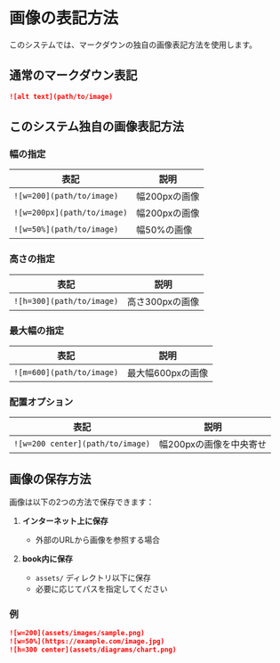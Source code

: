 # 画像の表記方法

このシステムでは、マークダウンの独自の画像表記方法を使用します。

## 通常のマークダウン表記

```markdown
![alt text](path/to/image)
```

## このシステム独自の画像表記方法

### 幅の指定

| 表記 | 説明 |
|------|------|
| `![w=200](path/to/image)` | 幅200pxの画像 |
| `![w=200px](path/to/image)` | 幅200pxの画像 |
| `![w=50%](path/to/image)` | 幅50%の画像 |

### 高さの指定

| 表記 | 説明 |
|------|------|
| `![h=300](path/to/image)` | 高さ300pxの画像 |

### 最大幅の指定

| 表記 | 説明 |
|------|------|
| `![m=600](path/to/image)` | 最大幅600pxの画像 |

### 配置オプション

| 表記 | 説明 |
|------|------|
| `![w=200 center](path/to/image)` | 幅200pxの画像を中央寄せ |

## 画像の保存方法

画像は以下の2つの方法で保存できます：

1. **インターネット上に保存**
   - 外部のURLから画像を参照する場合

2. **book内に保存**
   - `assets/` ディレクトリ以下に保存
   - 必要に応じてパスを指定してください

### 例

```markdown
![w=200](assets/images/sample.png)
![w=50%](https://example.com/image.jpg)
![h=300 center](assets/diagrams/chart.png)
```
